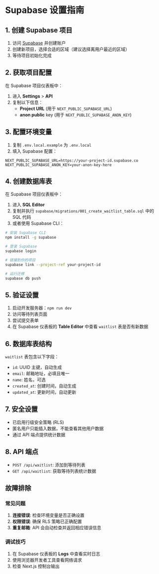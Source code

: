 # Supabase 设置指南

## 1. 创建 Supabase 项目

1. 访问 [Supabase](https://supabase.com) 并创建账户
2. 创建新项目，选择合适的区域（建议选择离用户最近的区域）
3. 等待项目初始化完成

## 2. 获取项目配置

在 Supabase 项目仪表板中：

1. 进入 **Settings** > **API**
2. 复制以下信息：
   - **Project URL** (用于 `NEXT_PUBLIC_SUPABASE_URL`)
   - **anon public** key (用于 `NEXT_PUBLIC_SUPABASE_ANON_KEY`)

## 3. 配置环境变量

1. 复制 `.env.local.example` 为 `.env.local`
2. 填入 Supabase 配置：

```env
NEXT_PUBLIC_SUPABASE_URL=https://your-project-id.supabase.co
NEXT_PUBLIC_SUPABASE_ANON_KEY=your-anon-key-here
```

## 4. 创建数据库表

在 Supabase 项目仪表板中：

1. 进入 **SQL Editor**
2. 复制并执行 `supabase/migrations/001_create_waitlist_table.sql` 中的 SQL 代码
3. 或者使用 Supabase CLI：

```bash
# 安装 Supabase CLI
npm install -g supabase

# 登录 Supabase
supabase login

# 链接到你的项目
supabase link --project-ref your-project-id

# 运行迁移
supabase db push
```

## 5. 验证设置

1. 启动开发服务器：`npm run dev`
2. 访问等待列表页面
3. 尝试提交表单
4. 在 Supabase 仪表板的 **Table Editor** 中查看 `waitlist` 表是否有新数据

## 6. 数据库表结构

`waitlist` 表包含以下字段：

- `id`: UUID 主键，自动生成
- `email`: 邮箱地址，必填且唯一
- `name`: 姓名，可选
- `created_at`: 创建时间，自动生成
- `updated_at`: 更新时间，自动更新

## 7. 安全设置

- 已启用行级安全策略 (RLS)
- 匿名用户只能插入数据，不能查看其他用户数据
- 通过 API 端点提供统计数据

## 8. API 端点

- `POST /api/waitlist`: 添加到等待列表
- `GET /api/waitlist`: 获取等待列表统计数据

## 故障排除

### 常见问题

1. **连接错误**: 检查环境变量是否正确设置
2. **权限错误**: 确保 RLS 策略已正确配置
3. **重复邮箱**: API 会自动检查并返回相应错误信息

### 调试技巧

1. 在 Supabase 仪表板的 **Logs** 中查看实时日志
2. 使用浏览器开发者工具查看网络请求
3. 检查 Next.js 控制台输出
